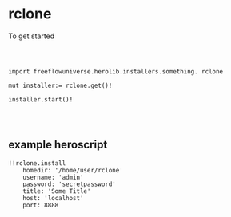 # rclone



To get started

```vlang



import freeflowuniverse.herolib.installers.something. rclone

mut installer:= rclone.get()!

installer.start()!




```

## example heroscript


```hero
!!rclone.install
    homedir: '/home/user/rclone'
    username: 'admin'
    password: 'secretpassword'
    title: 'Some Title'
    host: 'localhost'
    port: 8888

```



